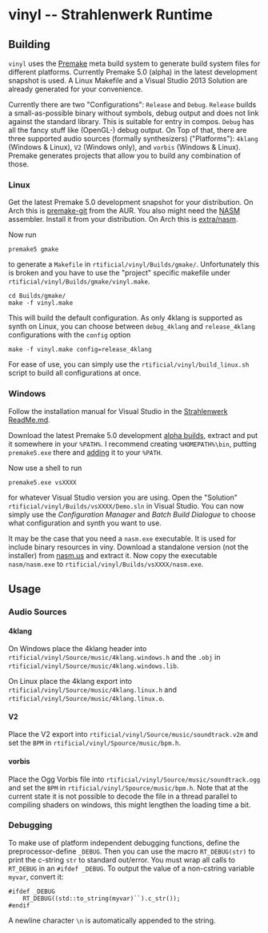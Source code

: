 # vinyl -- Strahlenwerk Runtime

## Building

`vinyl` uses the [Premake](https://premake.github.io) meta build system to generate build system files for different platforms. Currently Premake 5.0 (alpha) in the latest development snapshot is used. A Linux Makefile and a Visual Studio 2013 Solution are already generated for your convenience.

Currently there are two "Configurations": `Release` and `Debug`. `Release` builds a small-as-possible binary without symbols, debug output and does not link against the standard library. This is suitable for entry in compos. `Debug` has all the fancy stuff like (OpenGL-) debug output. On Top of that, there are three supported audio sources (formally synthesizers) ("Platforms"): `4klang` (Windows & Linux), `V2` (Windows only), and `vorbis` (Windows & Linux). Premake generates projects that allow you to build any combination of those.

### Linux
Get the latest Premake 5.0 development snapshot for your distribution. On Arch this is [premake-git](https://aur.archlinux.org/packages/premake-git/) from the AUR. You also might need the [NASM](http://nasm.us) assembler. Install it from your distribution. On Arch this is [extra/nasm](https://www.archlinux.org/packages/extra/x86_64/nasm/).

Now run

    premake5 gmake

to generate a `Makefile` in `rtificial/vinyl/Builds/gmake/`. Unfortunately this is broken and you have to use the "project" specific makefile under `rtificial/vinyl/Builds/gmake/vinyl.make`.

    cd Builds/gmake/
    make -f vinyl.make

This will build the default configuration. As only 4klang is supported as synth on Linux, you can choose between `debug_4klang` and `release_4klang` configurations with the `config` option

    make -f vinyl.make config=release_4klang

For ease of use, you can simply use the `rtificial/vinyl/build_linux.sh` script to build all configurations at once.


### Windows
Follow the installation manual for Visual Studio in the [Strahlenwerk ReadMe.md](../strahlenwerk/ReadMe.md).

Download the latest Premake 5.0 development [alpha builds](https://premake.github.io/download.html#v5), extract and put it somewhere in your `%PATH%`. I recommend creating `%HOMEPATH%\bin`, putting `premake5.exe` there and [adding](http://www.computerhope.com/issues/ch000549.htm) it to your `%PATH`.

Now use a shell to run

    premake5.exe vsXXXX

for whatever Visual Studio version you are using. Open the "Solution" `rtificial/vinyl/Builds/vsXXXX/Demo.sln` in Visual Studio. You can now simply use the *Configuration Manager* and *Batch Build Dialogue* to choose what configuration and synth you want to use. 

It may be the case that you need a `nasm.exe` executable. It is used for include binary resources in viny. Download a standalone version (not the installer) from [nasm.us](http://nasm.us/) and extract it. Now copy the executable `nasm/nasm.exe` to `rtificial/vinyl/Builds/vsXXXX/nasm.exe`.


## Usage

### Audio Sources
#### 4klang
On Windows place the 4klang header into `rtificial/vinyl/Source/music/4klang.windows.h` and the `.obj` in `rtificial/vinyl/Source/music/4klang.windows.lib`.

On Linux place the 4klang export into `rtificial/vinyl/Source/music/4klang.linux.h` and `rtificial/vinyl/Source/music/4klang.linux.o`.

#### V2
Place the V2 export into `rtificial/vinyl/Source/music/soundtrack.v2m` and set the `BPM` in `rtificial/vinyl/Spource/music/bpm.h`.

#### vorbis
Place the Ogg Vorbis file into `rtificial/vinyl/Source/music/soundtrack.ogg` and set the `BPM` in `rtificial/vinyl/Spource/music/bpm.h`. Note that at the current state it is not possible to decode the file in a thread parallel to compiling shaders on windows, this might lengthen the loading time a bit.


### Debugging

To make use of platform independent debugging functions, define the preprocessor-define `_DEBUG`. Then you can use the macro `RT_DEBUG(str)` to print the c-string `str` to standard out/error. You must wrap all calls to `RT_DEBUG` in an `#ifdef _DEBUG`. To output the value of a non-cstring variable `myvar`, convert it:

	#ifdef _DEBUG
		RT_DEBUG((std::to_string(myvar)``).c_str());
	#endif

A newline character `\n` is automatically appended to the string.
